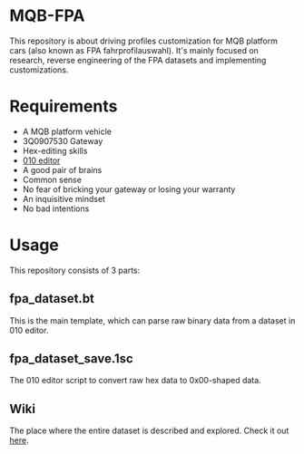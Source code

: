 # MQB-FPA
This repository is about driving profiles customization for MQB platform cars (also known as FPA fahrprofilauswahl). It's mainly focused on research, reverse engineering of the FPA datasets and implementing customizations.

# Requirements
- A MQB platform vehicle
- 3Q0907530 Gateway
- Hex-editing skills
- [010 editor](https://www.sweetscape.com/010editor/)
- A good pair of brains
- Common sense
- No fear of bricking your gateway or losing your warranty
- An inquisitive mindset
- No bad intentions

# Usage
This repository consists of 3 parts:

## fpa_dataset.bt
This is the main template, which can parse raw binary data from a dataset in 010 editor.

## fpa_dataset_save.1sc
The 010 editor script to convert raw hex data to 0x00-shaped data.

## Wiki
The place where the entire dataset is described and explored. Check it out [here](../..//wiki).


